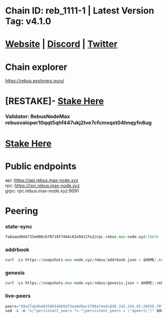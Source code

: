 # Chain ID: reb_1111-1 | Latest Version Tag:  v4.1.0
# [Website](https://www.rebuschain.com/) | [Discord](https://discord.gg/rebuschain) | [Twitter](https://twitter.com/RebusChain)

# Chain explorer
https://rebus.explorers.guru/
# [RESTAKE]- [Stake Here](https://rebus.tcnetwork.io/validator/rebusvaloper10qqt5qhf447ukj2lve7cfcmxqst04hnqyfn8ug)

### Validator: RebusNodeMax rebusvaloper10qqt5qhf447ukj2lve7cfcmxqst04hnqyfn8ug

# [Stake Here](https://rebus.tcnetwork.io/validator/rebusvaloper10qqt5qhf447ukj2lve7cfcmxqst04hnqyfn8ug)

# Public endpoints
api: https://api.rebus.max-node.xyz \
rpc: https://rpc.rebus.max-node.xyz \
grpc: rpc.rebus.max-node.xyz:9091

# Peering
### state-sync
```python
fa8aaed9eb735e008cb70f10f7d44c82e9412fe2@rpc.rebus.max-node.xyz:26656
```

### addrbook
```python
curl -Ls https://snapshots.max-node.xyz/rebus/addrbook.json > $HOME/.rebusd/config/addrbook.json
```
### genesis
```python
curl -Ls https://snapshots.max-node.xyz/rebus/genesis.json > $HOME/.rebusd/config/genesis.json
```

### live-peers
```python
peers="69e27ab9b46350654805df3ea8d9ac2f00af4e4c@38.242.244.85:26656,70765a2a1dba92151c22c35f962e0b71c1230b11@54.36.108.222:17656,c124ce0b508e8b9ed1c5b6957f362225659b5343@134.65.192.98:26656,b212d5740b2e11e54f56b072dc13b6134650cfb5@169.155.168.16:26656,7b77a388fba73d4c4f8e4134fbe5f4b1448a6c95@164.152.160.233:26656,a7d96dc929824613315dcc1c90fee119f28cc51f@164.152.160.207:26656,c126eed9cfede7802d78f570fec8175835309a73@141.95.127.146:26656,edd9df79965e71f4179f13977b79bf267c9e0b36@51.159.195.168:26656,cd71aa366822800a2aa7051fae69127f78b3f203@188.165.225.226:26656,3e319c765b7b48d518a2e3218efc317234b81681@142.132.159.188:26656,ff7621be29e39e9fdf07f2501e1a217201ca29ee@213.239.207.175:39656,5905428e1cff0564d386ee86bc62f97831b48132@65.109.69.154:29656,07b84cf4b47a2e5ad251267716fe05bcf30330cd@65.21.170.3:29656,a3d975c913570ad217d9a3de01a8616ad5ce20f8@142.132.128.137:26656,2f6b34ad97c4827dace87436f0299cf89fe0c056@136.243.95.80:46656,87102b5dd22c1d17f97197c078f23726ae3c6214@91.157.60.253:26656,d28516746773bfaeca4efa5537c0bf5990b8828e@65.21.229.33:27656,eae6728de0c1ed97aa93c01197da6371877bc197@23.88.5.169:19656,b8613a7717b0ebaf2100c360cf13c92c4de33100@195.201.63.87:41666,05483a7ec0160b17de1ad8e7793c7502e70e5525@146.59.85.223:17256,9c48280114e00f3105697ec8fd7254d63c91e41d@65.21.95.15:33656,92245ff5c7a4b293d2f0c7f9afca0ddad2e0fb52@65.108.244.178:26656,8f023504e27873141164b6fbf1c4b788ff8d533b@159.69.200.24:26656,5fb9952f3eaeb5be3aab37425831c2a4830a019d@65.21.133.125:29656,b5bf2242c981371224e5e9e89d6c265d554c8989@65.21.202.154:21656,85ad2e46ee69dc8e483f7f459e4954a8726f6d67@178.211.139.28:21656,d12f9b52ca0e11cdeca5c46e802249ade4c39c45@185.248.24.40:26656,d3a8fdbe6776fc71998fa893abcd634461b52b19@65.109.92.241:40106,275d2614d24c8ac015a7712702fcb99cef67ef67@65.108.124.219:29656,fc2944b77420f98a81725a73006668044412cd21@65.109.26.95:46656,89ded0a3987d22e46b756fead439e2a4d25f23cb@185.144.99.30:26656,34e3178b6e0f25451fd690c15fc199d5a9bdfb9b@15.204.197.11:26656,b1dcbb37514fbe215be54079e71aa39dac7fd0ae@64.5.123.203:26656,e9a613c7abab7d0f9c3827de6c8c080fb9521ab3@169.155.46.52:26656"
sed -i -e "s|^persistent_peers *=.*|persistent_peers = \"$peers\"|" $HOME/.rebusd/config/config.toml
```




